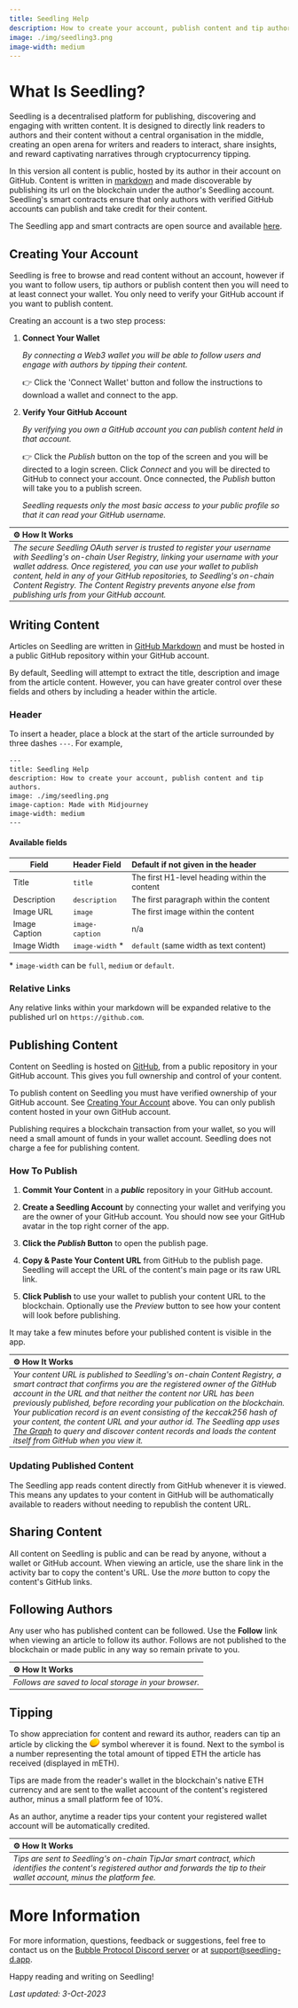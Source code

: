 ```yaml
---
title: Seedling Help
description: How to create your account, publish content and tip authors.
image: ./img/seedling3.png
image-width: medium
---
```

# What Is Seedling?

Seedling is a decentralised platform for publishing, discovering and engaging with written content. It is designed to directly link readers to authors and their content without a central organisation in the middle, creating an open arena for writers and readers to interact, share insights, and reward captivating narratives through cryptocurrency tipping.

In this version all content is public, hosted by its author in their account on GitHub.  Content is written in [markdown](https://docs.github.com/en/get-started/writing-on-github/getting-started-with-writing-and-formatting-on-github/basic-writing-and-formatting-syntax) and made discoverable by publishing its url on the blockchain under the author's Seedling account. Seedling's smart contracts ensure that only authors with verified GitHub accounts can publish and take credit for their content.

The Seedling app and smart contracts are open source and available [here](https://github.com/Bubble-Protocol/seedling).

## Creating Your Account

Seedling is free to browse and read content without an account, however if you want to follow users, tip authors or publish content then you will need to at least connect your wallet.  You only need to verify your GitHub account if you want to publish content.

Creating an account is a two step process:

1. **Connect Your Wallet**

    *By connecting a Web3 wallet you will be able to follow users and engage with authors by tipping their content.*
  
    :point_right: Click the 'Connect Wallet' button and follow the instructions to download a wallet and connect to the app. 

2. **Verify Your GitHub Account**

    *By verifying you own a GitHub account you can publish content held in that account.*

    :point_right: Click the *Publish* button on the top of the screen and you will be directed to a login screen.  Click *Connect* and you will be directed to GitHub to connect your account.  Once connected, the *Publish* button will take you to a publish screen.

    *Seedling requests only the most basic access to your public profile so that it can read your GitHub username.*

| :gear: **How It Works** |
|:-|
| *The secure Seedling OAuth server is trusted to register your username with Seedling's on-chain User Registry, linking your username with your wallet address. Once registered, you can use your wallet to publish content, held in any of your GitHub repositories, to Seedling's on-chain Content Registry.  The *Content Registry* prevents anyone else from publishing urls from your GitHub account.*|

## Writing Content

Articles on Seedling are written in [GitHub Markdown](https://docs.github.com/en/get-started/writing-on-github/getting-started-with-writing-and-formatting-on-github/basic-writing-and-formatting-syntax) and must be hosted in a public GitHub repository within your GitHub account.

By default, Seedling will attempt to extract the title, description and image from the article content.  However, you can have greater control over these fields and others by including a header within the article.
### Header

To insert a header, place a block at the start of the article surrounded by three dashes `---`.  For example,

```
---
title: Seedling Help
description: How to create your account, publish content and tip authors.
image: ./img/seedling.png
image-caption: Made with Midjourney
image-width: medium
---
```

#### Available fields

| Field | Header Field | Default if not given in the header |
|-------|:------------ |:---------------------------------- |
| Title | `title` | The first H1-level heading within the content |
| Description | `description` | The first paragraph within the content |
| Image URL | `image` | The first image within the content |
| Image Caption | `image-caption` | n/a |
| Image Width | `image-width` * | `default` (same width as text content) |

\* `image-width` can be `full`, `medium` or `default`.


### Relative Links

Any relative links within your markdown will be expanded relative to the published url on `https://github.com`.
## Publishing Content

Content on Seedling is hosted on [GitHub](https://github.com), from a public repository in your GitHub account. This gives you full ownership and control of your content.

To publish content on Seedling you must have verified ownership of your GitHub account.  See [Creating Your Account](#creating-your-account) above.  You can only publish content hosted in your own GitHub account.

Publishing requires a blockchain transaction from your wallet, so you will need a small amount of funds in your wallet account.  Seedling does not charge a fee for publishing content.

### How To Publish

1. **Commit Your Content** in a ***public*** repository in your GitHub account.

2. **Create a Seedling Account** by connecting your wallet and verifying you are the owner of your GitHub account. You should now see your GitHub avatar in the top right corner of the app.

3. **Click the *Publish* Button** to open the publish page.

4. **Copy & Paste Your Content URL** from GitHub to the publish page. Seedling will accept the URL of the content's main page or its raw URL link.

5. **Click Publish** to use your wallet to publish your content URL to the blockchain.  Optionally use the *Preview* button to see how your content will look before publishing. 

It may take a few minutes before your published content is visible in the app.
 
| :gear: **How It Works** |
|:-|
| *Your content URL is published to Seedling's on-chain Content Registry, a smart contract that confirms you are the registered owner of the GitHub account in the URL and that neither the content nor URL has been previously published, before recording your publication on the blockchain. Your publication record is an event consisting of the keccak256 hash of your content, the content URL and your author id. The Seedling app uses [The Graph](https://thegraph.com) to query and discover content records and loads the content itself from GitHub when you view it.* |

### Updating Published Content

The Seedling app reads content directly from GitHub whenever it is viewed. This means any updates to your content in GitHub will be authomatically available to readers without needing to republish the content URL.

## Sharing Content

All content on Seedling is public and can be read by anyone, without a wallet or GitHub account.  When viewing an article, use the share link in the activity bar to copy the content's URL.  Use the *more* button to copy the content's GitHub links.

## Following Authors

Any user who has published content can be followed.  Use the **Follow** link when viewing an article to follow its author.  Follows are not published to the blockchain or made public in any way so remain private to you.


| :gear: **How It Works** |
|:-|
| *Follows are saved to local storage in your browser.* |

## Tipping

To show appreciation for content and reward its author, readers can tip an article by clicking the ![tip button](./img/tip-button.png) symbol wherever it is found. Next to the symbol is a number representing the total amount of tipped ETH the article has received (displayed in mETH).

Tips are made from the reader's wallet in the blockchain's native ETH currency and are sent to the wallet account of the content's registered author, minus a small platform fee of 10%.

As an author, anytime a reader tips your content your registered wallet account will be automatically credited.

| :gear: **How It Works** |
|:-|
| *Tips are sent to Seedling's on-chain TipJar smart contract, which identifies the content's registered author and forwards the tip to their wallet account, minus the platform fee.* |

# More Information

For more information, questions, feedback or suggestions, feel free to contact us on the [Bubble Protocol Discord server](https://discord.gg/sSnvK5C) or at support@seedling-d.app.

Happy reading and writing on Seedling!

_Last updated: 3-Oct-2023_





